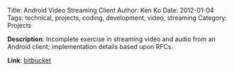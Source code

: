 Title: Android Video Streaming Client 
Author: Ken Ko
Date: 2012-01-04
Tags: technical, projects, coding, development, video, streaming
Category: Projects

**Description**: Incomplete exercise in streaming video and audio 
from an Android client; implementation details based upon RFCs.

**Link**: [bitbucket](https://bitbucket.org/kennethko/vidyastreamin)

